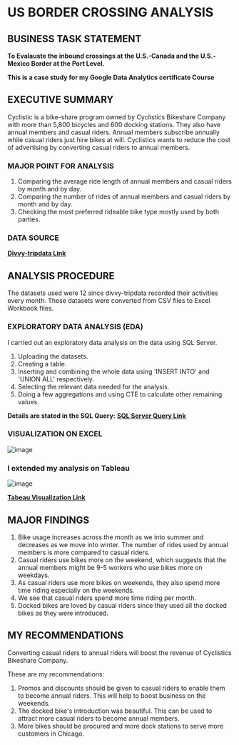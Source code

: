 
# US BORDER CROSSING ANALYSIS

## BUSINESS TASK STATEMENT
**To Evalauste the inbound crossings at the U.S.-Canada and the U.S.-Mexico Border at the Port Level.** 

**This is a case study for my Google Data Analytics certificate Course**

## EXECUTIVE SUMMARY
Cyclistic  is a bike-share program owned by Cyclistics Bikeshare Company with more than 5,800 bicycles and 600 docking stations. 
They also have annual members and casual riders. 
Annual members subscribe annually while casual riders just hire bikes at will. 
Cyclistics wants to reduce the cost of advertising by converting casual riders to annual members.


### MAJOR POINT FOR ANALYSIS
1.  Comparing the average ride length of annual members and casual riders by month and by day.
2.  Comparing the number of rides of annual members and casual riders by month and by day.
3.  Checking the most preferred rideable bike type mostly used by both parties.

### DATA SOURCE
**[Divvy-tripdata Link](https://divvy-tripdata.s3.amazonaws.com/index.html)**


## ANALYSIS PROCEDURE
The datasets used were 12 since divvy-tripdata recorded their activities every month.
These datasets were converted from CSV files to Excel Workbook files.

### EXPLORATORY DATA ANALYSIS (EDA)
I carried out an exploratory data analysis on the data using SQL Server.
1.  Uploading the datasets.
2.  Creating a table.
3.  Inserting and combining the whole data using 'INSERT INTO' and 'UNION ALL' respectively.
4.  Selecting the relevant data needed for the analysis.
5.  Doing a few aggregations and using CTE to calculate other remaining values.

**Details are stated in the SQL Query:** **[SQL Server Query Link](bikeshare_combine_dataset.sql)**



### VISUALIZATION ON EXCEL
![image](bikeshare_excel.PNG)





### **I extended my analysis on Tableau**
![image](tab.PNG)

**[Tabeau Visualization Link](https://public.tableau.com/views/2023CyclisticBikeshare/CyclisticBikeshareAfor2023?:language=en-US&:sid=&:redirect=auth&:display_count=n&:origin=viz_share_link)**

## MAJOR FINDINGS
1.  Bike usage increases across the month as we into summer and decreases as we move into winter. The number of rides used by annual members is more compared to casual riders.
2. Casual riders use bikes more on the weekend, which suggests that the annual members might be 9-5 workers who use bikes more on weekdays.
3.  As casual riders use more bikes on weekends, they also spend more time riding especially on the weekends.
4.  We see that casual riders spend more time riding per month.
5.  Docked bikes are loved by casual riders since they used all the docked bikes as they were introduced.

## MY RECOMMENDATIONS
Converting casual riders to annual riders will boost the revenue of Cyclistics Bikeshare Company. 

These are my recommendations:
1.  Promos and discounts should be given to casual riders to enable them to become annual riders. This will help to boost business on the weekends.
2. The docked bike's introduction was beautiful. This can be used to attract more casual riders to become annual members.
3.  More bikes should be procured and more dock stations to serve more customers in Chicago.











